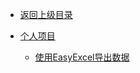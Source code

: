 <!-- PersonalProjects/_sidebar.md -->

* [返回上级目录](..\README.md)

* [个人项目](README.md)
  * [使用EasyExcel导出数据](EasyExcel/EasyExcel.md)
